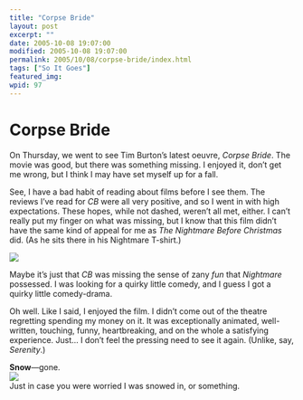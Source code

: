 ```yaml
---
title: "Corpse Bride"
layout: post
excerpt: ""
date: 2005-10-08 19:07:00
modified: 2005-10-08 19:07:00
permalink: 2005/10/08/corpse-bride/index.html
tags: ["So It Goes"]
featured_img: 
wpid: 97
---
```


# Corpse Bride

On Thursday, we went to see Tim Burton’s latest oeuvre, *Corpse Bride*. The movie was good, but there was something missing. I enjoyed it, don’t get me wrong, but I think I may have set myself up for a fall.

See, I have a bad habit of reading about films before I see them. The reviews I’ve read for *CB* were all very positive, and so I went in with high expectations. These hopes, while not dashed, weren’t all met, either. I can’t really put my finger on what was missing, but I know that this film didn’t have the same kind of appeal for me as *The Nightmare Before Christmas* did. (As he sits there in his Nightmare T-shirt.)

![](http://static.flickr.com/25/50561908_d0a0c333d2_m.jpg)

Maybe it’s just that *CB* was missing the sense of zany *fun* that *Nightmare* possessed. I was looking for a quirky little comedy, and I guess I got a quirky little comedy-drama.

Oh well. Like I said, I enjoyed the film. I didn’t come out of the theatre regretting spending my money on it. It was exceptionally animated, well-written, touching, funny, heartbreaking, and on the whole a satisfying experience. Just… I don’t feel the pressing need to see it again. (Unlike, say, *Serenity*.)

**Snow**—gone.  
![](http://static.flickr.com/32/50561880_b5eea8cf5c_m.jpg)  
Just in case you were worried I was snowed in, or something.